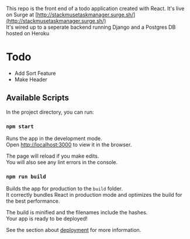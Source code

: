 This repo is the front end of a todo application created with React. It's live on Surge at [http://stackmusetaskmanager.surge.sh/](http://stackmusetaskmanager.surge.sh/)  
It's wired up to a seperate backend running Django and a Postgres DB hosted on Heroku

# Todo
- Add Sort Feature
- Make Header

## Available Scripts

In the project directory, you can run:

### `npm start`

Runs the app in the development mode.<br>
Open [http://localhost:3000](http://localhost:3000) to view it in the browser.

The page will reload if you make edits.<br>
You will also see any lint errors in the console.


### `npm run build`

Builds the app for production to the `build` folder.<br>
It correctly bundles React in production mode and optimizes the build for the best performance.

The build is minified and the filenames include the hashes.<br>
Your app is ready to be deployed!

See the section about [deployment](https://facebook.github.io/create-react-app/docs/deployment) for more information.

